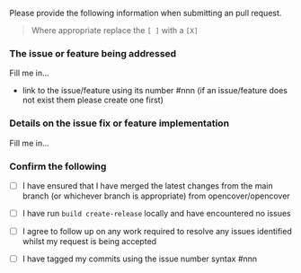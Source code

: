 Please provide the following information when submitting an pull request. 

> Where appropriate replace the `[ ]` with a `[X]`

### The issue or feature being addressed

Fill me in... 
- link to the issue/feature using its number #nnn (if an issue/feature does not exist them please create one first)

### Details on the issue fix or feature implementation

Fill me in...

### Confirm the following

- [ ] I have ensured that I have merged the latest changes from the main branch (or whichever branch is appropriate) from opencover/opencover
- [ ] I have run `build create-release` locally and have encountered no issues
- [ ] I agree to follow up on any work required to resolve any issues identified whilst my request is being accepted 
- [ ] I have tagged my commits using the issue number syntax #nnn 

